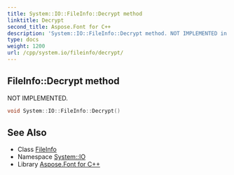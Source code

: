 ```yaml
---
title: System::IO::FileInfo::Decrypt method
linktitle: Decrypt
second_title: Aspose.Font for C++
description: 'System::IO::FileInfo::Decrypt method. NOT IMPLEMENTED in C++.'
type: docs
weight: 1200
url: /cpp/system.io/fileinfo/decrypt/
---
```

## FileInfo::Decrypt method


NOT IMPLEMENTED.

```cpp
void System::IO::FileInfo::Decrypt()
```


## See Also

* Class [FileInfo](../)
* Namespace [System::IO](../../)
* Library [Aspose.Font for C++](../../../)
